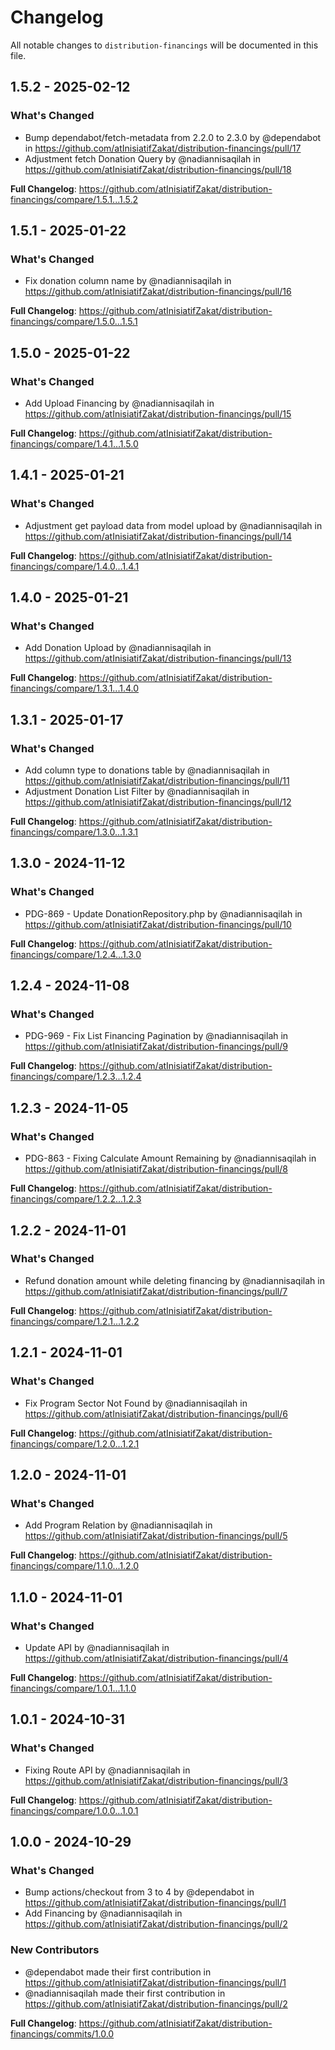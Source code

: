 # Changelog

All notable changes to `distribution-financings` will be documented in this file.

## 1.5.2 - 2025-02-12

### What's Changed

* Bump dependabot/fetch-metadata from 2.2.0 to 2.3.0 by @dependabot in https://github.com/atInisiatifZakat/distribution-financings/pull/17
* Adjustment fetch Donation Query by @nadiannisaqilah in https://github.com/atInisiatifZakat/distribution-financings/pull/18

**Full Changelog**: https://github.com/atInisiatifZakat/distribution-financings/compare/1.5.1...1.5.2

## 1.5.1 - 2025-01-22

### What's Changed

* Fix donation column name by @nadiannisaqilah in https://github.com/atInisiatifZakat/distribution-financings/pull/16

**Full Changelog**: https://github.com/atInisiatifZakat/distribution-financings/compare/1.5.0...1.5.1

## 1.5.0 - 2025-01-22

### What's Changed

* Add Upload Financing by @nadiannisaqilah in https://github.com/atInisiatifZakat/distribution-financings/pull/15

**Full Changelog**: https://github.com/atInisiatifZakat/distribution-financings/compare/1.4.1...1.5.0

## 1.4.1 - 2025-01-21

### What's Changed

* Adjustment get payload data from model upload by @nadiannisaqilah in https://github.com/atInisiatifZakat/distribution-financings/pull/14

**Full Changelog**: https://github.com/atInisiatifZakat/distribution-financings/compare/1.4.0...1.4.1

## 1.4.0 - 2025-01-21

### What's Changed

* Add Donation Upload by @nadiannisaqilah in https://github.com/atInisiatifZakat/distribution-financings/pull/13

**Full Changelog**: https://github.com/atInisiatifZakat/distribution-financings/compare/1.3.1...1.4.0

## 1.3.1 - 2025-01-17

### What's Changed

* Add column type to donations table by @nadiannisaqilah in https://github.com/atInisiatifZakat/distribution-financings/pull/11
* Adjustment Donation List Filter by @nadiannisaqilah in https://github.com/atInisiatifZakat/distribution-financings/pull/12

**Full Changelog**: https://github.com/atInisiatifZakat/distribution-financings/compare/1.3.0...1.3.1

## 1.3.0 - 2024-11-12

### What's Changed

* PDG-869 - Update DonationRepository.php by @nadiannisaqilah in https://github.com/atInisiatifZakat/distribution-financings/pull/10

**Full Changelog**: https://github.com/atInisiatifZakat/distribution-financings/compare/1.2.4...1.3.0

## 1.2.4 - 2024-11-08

### What's Changed

* PDG-969 - Fix List Financing Pagination by @nadiannisaqilah in https://github.com/atInisiatifZakat/distribution-financings/pull/9

**Full Changelog**: https://github.com/atInisiatifZakat/distribution-financings/compare/1.2.3...1.2.4

## 1.2.3 - 2024-11-05

### What's Changed

* PDG-863 - Fixing Calculate Amount Remaining by @nadiannisaqilah in https://github.com/atInisiatifZakat/distribution-financings/pull/8

**Full Changelog**: https://github.com/atInisiatifZakat/distribution-financings/compare/1.2.2...1.2.3

## 1.2.2 - 2024-11-01

### What's Changed

* Refund donation amount while deleting financing by @nadiannisaqilah in https://github.com/atInisiatifZakat/distribution-financings/pull/7

**Full Changelog**: https://github.com/atInisiatifZakat/distribution-financings/compare/1.2.1...1.2.2

## 1.2.1 - 2024-11-01

### What's Changed

* Fix Program Sector Not Found by @nadiannisaqilah in https://github.com/atInisiatifZakat/distribution-financings/pull/6

**Full Changelog**: https://github.com/atInisiatifZakat/distribution-financings/compare/1.2.0...1.2.1

## 1.2.0 - 2024-11-01

### What's Changed

* Add Program Relation by @nadiannisaqilah in https://github.com/atInisiatifZakat/distribution-financings/pull/5

**Full Changelog**: https://github.com/atInisiatifZakat/distribution-financings/compare/1.1.0...1.2.0

## 1.1.0 - 2024-11-01

### What's Changed

* Update API by @nadiannisaqilah in https://github.com/atInisiatifZakat/distribution-financings/pull/4

**Full Changelog**: https://github.com/atInisiatifZakat/distribution-financings/compare/1.0.1...1.1.0

## 1.0.1 - 2024-10-31

### What's Changed

* Fixing Route API by @nadiannisaqilah in https://github.com/atInisiatifZakat/distribution-financings/pull/3

**Full Changelog**: https://github.com/atInisiatifZakat/distribution-financings/compare/1.0.0...1.0.1

## 1.0.0 - 2024-10-29

### What's Changed

* Bump actions/checkout from 3 to 4 by @dependabot in https://github.com/atInisiatifZakat/distribution-financings/pull/1
* Add Financing by @nadiannisaqilah in https://github.com/atInisiatifZakat/distribution-financings/pull/2

### New Contributors

* @dependabot made their first contribution in https://github.com/atInisiatifZakat/distribution-financings/pull/1
* @nadiannisaqilah made their first contribution in https://github.com/atInisiatifZakat/distribution-financings/pull/2

**Full Changelog**: https://github.com/atInisiatifZakat/distribution-financings/commits/1.0.0
